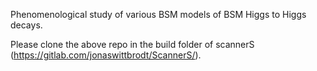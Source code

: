 Phenomenological study of various BSM models of BSM Higgs to Higgs decays.

Please clone the above repo in the build folder of scannerS (https://gitlab.com/jonaswittbrodt/ScannerS/).
